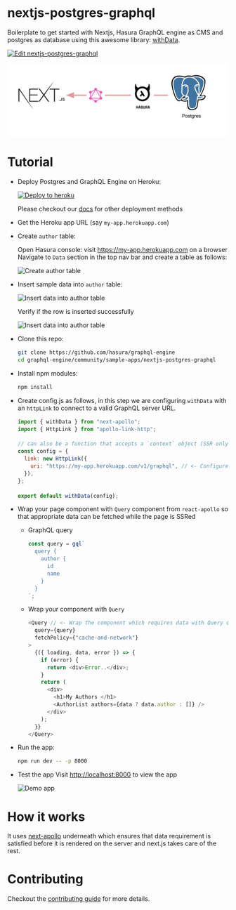 # nextjs-postgres-graphql

Boilerplate to get started with Nextjs, Hasura GraphQL engine as CMS and postgres as database using this awesome library: [withData](https://github.com/adamsoffer/next-apollo).

[![Edit nextjs-postgres-graphql](https://codesandbox.io/static/img/play-codesandbox.svg)](https://codesandbox.io/s/github/hasura/graphql-engine/tree/master/community/sample-apps/nextjs-postgres-graphql?fontsize=14)

![Nextjs Postgres GraphQL](./assets/nextjs-postgres-graphql.png)

# Tutorial

- Deploy Postgres and GraphQL Engine on Heroku:

  [![Deploy to
heroku](https://www.herokucdn.com/deploy/button.svg)](https://heroku.com/deploy?template=https://github.com/hasura/graphql-engine-heroku)

  Please checkout our [docs](https://hasura.io/docs/1.0/graphql/manual/deployment/index.html) for other deployment methods

- Get the Heroku app URL (say `my-app.herokuapp.com`)
- Create `author` table:

  Open Hasura console: visit https://my-app.herokuapp.com on a browser  
  Navigate to `Data` section in the top nav bar and create a table as follows:

  ![Create author table](../gatsby-postgres-graphql/assets/add_table.jpg)

- Insert sample data into `author` table:

  ![Insert data into author table](../gatsby-postgres-graphql/assets/insert_data.jpg)

  Verify if the row is inserted successfully

  ![Insert data into author table](../gatsby-postgres-graphql/assets/browse_rows.jpg)

- Clone this repo:

  ```bash
  git clone https://github.com/hasura/graphql-engine
  cd graphql-engine/community/sample-apps/nextjs-postgres-graphql
  ```

- Install npm modules:

  ```bash
  npm install
  ```

- Create config.js as follows, in this step we are configuring `withData` with an `httpLink` to connect to a valid GraphQL server URL.

  ```js
  import { withData } from "next-apollo";
  import { HttpLink } from "apollo-link-http";

  // can also be a function that accepts a `context` object (SSR only) and returns a config
  const config = {
    link: new HttpLink({
      uri: "https://my-app.herokuapp.com/v1/graphql", // <- Configure GraphQL Server URL (must be absolute)
    }),
  };

  export default withData(config);
  ```

- Wrap your page component with `Query` component from `react-apollo` so that appropriate data can be fetched while the page is SSRed

  - GraphQL query

    ```js
    const query = gql`
      query {
        author {
          id
          name
        }
      }
    `;
    ```

  - Wrap your component with `Query`

    ```js
    <Query // <- Wrap the component which requires data with Query component from react-apollo
      query={query}
      fetchPolicy={"cache-and-network"}
    >
      {({ loading, data, error }) => {
        if (error) {
          return <div>Error..</div>;
        }
        return (
          <div>
            <h1>My Authors </h1>
            <AuthorList authors={data ? data.author : []} />
          </div>
        );
      }}
    </Query>
    ```

* Run the app:
  ```bash
  npm run dev -- -p 8000
  ```
* Test the app
  Visit [http://localhost:8000](http://localhost:8000) to view the app

  ![Demo app](../gatsby-postgres-graphql/assets/test_app.jpg)

# How it works

It uses [next-apollo](https://github.com/adamsoffer/next-apollo#how-does-it-work) underneath which ensures that data requirement is satisfied before it is rendered on the server and next.js takes care of the rest.

# Contributing

Checkout the [contributing guide](../../../CONTRIBUTING.md#community-content) for more details.
